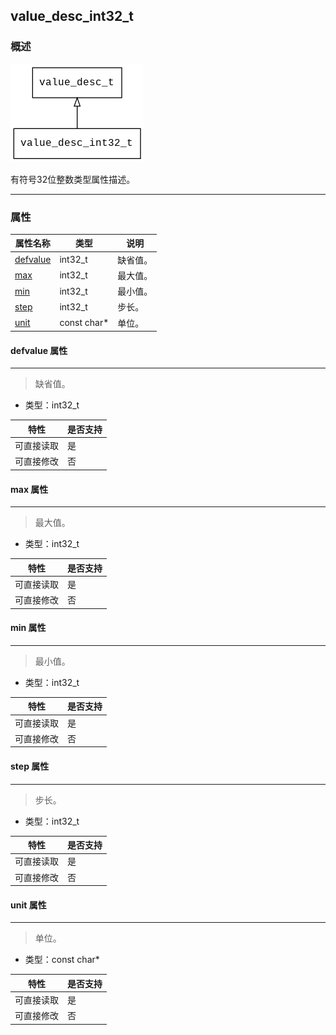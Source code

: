 ## value\_desc\_int32\_t
### 概述
![image](images/value_desc_int32_t_0.png)

 有符号32位整数类型属性描述。

----------------------------------
### 属性
<p id="value_desc_int32_t_properties">

| 属性名称 | 类型 | 说明 | 
| -------- | ----- | ------------ | 
| <a href="#value_desc_int32_t_defvalue">defvalue</a> | int32\_t | 缺省值。 |
| <a href="#value_desc_int32_t_max">max</a> | int32\_t | 最大值。 |
| <a href="#value_desc_int32_t_min">min</a> | int32\_t | 最小值。 |
| <a href="#value_desc_int32_t_step">step</a> | int32\_t | 步长。 |
| <a href="#value_desc_int32_t_unit">unit</a> | const char* | 单位。 |
#### defvalue 属性
-----------------------
> <p id="value_desc_int32_t_defvalue"> 缺省值。


* 类型：int32\_t

| 特性 | 是否支持 |
| -------- | ----- |
| 可直接读取 | 是 |
| 可直接修改 | 否 |
#### max 属性
-----------------------
> <p id="value_desc_int32_t_max"> 最大值。


* 类型：int32\_t

| 特性 | 是否支持 |
| -------- | ----- |
| 可直接读取 | 是 |
| 可直接修改 | 否 |
#### min 属性
-----------------------
> <p id="value_desc_int32_t_min"> 最小值。


* 类型：int32\_t

| 特性 | 是否支持 |
| -------- | ----- |
| 可直接读取 | 是 |
| 可直接修改 | 否 |
#### step 属性
-----------------------
> <p id="value_desc_int32_t_step"> 步长。


* 类型：int32\_t

| 特性 | 是否支持 |
| -------- | ----- |
| 可直接读取 | 是 |
| 可直接修改 | 否 |
#### unit 属性
-----------------------
> <p id="value_desc_int32_t_unit"> 单位。


* 类型：const char*

| 特性 | 是否支持 |
| -------- | ----- |
| 可直接读取 | 是 |
| 可直接修改 | 否 |
